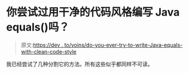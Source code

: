 # 你尝试过用干净的代码风格编写 Java equals()吗？

> 原文:[https://dev . to/voins/do-you-ever-try-to-write-Java-equals-with-clean-code-style](https://dev.to/voins/did-you-ever-try-to-write-java-equals-with-clean-code-style)

我已经尝试了几种分割它的方法。所有这些似乎都同样不可读。